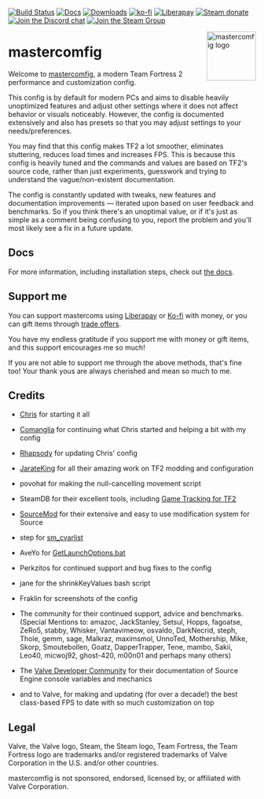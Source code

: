 [![Build Status](https://img.shields.io/azure-devops/build/mastercoms/mastercomfig/1/release?style=flat-square)](https://dev.azure.com/mastercoms/mastercomfig/_build?definitionId=1)
[![Docs](https://readthedocs.org/projects/mastercomfig/badge/?version=latest&style=flat-square)](https://docs.mastercomfig.com/)
[![Downloads](https://img.shields.io/github/downloads/mastercomfig/mastercomfig/latest/total.svg?style=flat-square)](https://github.com/mastercomfig/mastercomfig/releases/latest/)
[![ko-fi](https://img.shields.io/badge/Support%20me%20on-Ko--fi-FF5E5B.svg?logo=ko-fi&style=flat-square)](https://ko-fi.com/W7W510R1Q)
[![Liberapay](https://img.shields.io/liberapay/receives/mastercoms.svg?logo=liberapay&style=flat-square)](https://liberapay.com/mastercoms/)
[![Steam donate](https://img.shields.io/badge/Donate%20via-Steam-00adee.svg?style=flat-square&logo=steam)](https://steamcommunity.com/tradeoffer/new/?partner=85845165&token=M9cQHh8N)
[![Join the Discord chat](https://img.shields.io/badge/Discord-mastercomfig-7289da.svg?style=flat-square&logo=discord)](https://discord.gg/CuPb2zV)
[![Join the Steam Group](https://img.shields.io/badge/Steam-mastercomfig-00adee.svg?logo=steam&style=flat-square)](https://steamcommunity.com/groups/comfig)

<img align="right" alt="mastercomfig logo" width="100" src="https://mastercomfig.com/img/mastercomfig_logo.svg">

# mastercomfig

Welcome to [mastercomfig](https://mastercomfig.com/), a modern Team Fortress 2 performance and customization config.

This config is by default for modern PCs and aims to disable heavily unoptimized
features and adjust other settings where it does not affect behavior or visuals
noticeably. However, the config is documented extensively and also has presets
so that you may adjust settings to your needs/preferences.

You may find that this config makes TF2 a lot smoother, eliminates stuttering,
reduces load times and increases FPS. This is because this config is heavily
tuned and the commands and values are based on TF2's source code, rather than
just experiments, guesswork and trying to understand the vague/non-existent
documentation.

The config is constantly updated with tweaks, new features and documentation
improvements — iterated upon based on user feedback and benchmarks. So if you
think there's an unoptimal value, or if it's just as simple as a comment being
confusing to you, report the problem and you'll most likely see a fix in a
future update.

## Docs

For more information, including installation steps, check out [the docs](https://docs.mastercomfig.com/en/latest/).

## Support me

You can support mastercoms using [Liberapay](https://liberapay.com/mastercoms/) or [Ko-fi](https://ko-fi.com/mastercoms) with money, or you can gift items through [trade offers](https://steamcommunity.com/tradeoffer/new/?partner=85845165&token=M9cQHh8N).

You have my endless gratitude if you support me with money or gift items, and this support encourages me so much!

If you are not able to support me through the above methods, that's fine too! Your thank yous are always cherished and mean so much to me.

## Credits

* [Chris](https://chrisdown.name/tf2/) for starting it all
* [Comanglia](https://www.teamfortress.tv/25328/comanglias-config-fps-guide) for
  continuing what Chris started and helping a bit with my config

* [Rhapsody](https://rhapsodysl.github.io/perfconfig/) for updating Chris' config
* [JarateKing](https://github.com/JarateKing) for all their amazing work on TF2 modding and configuration
* povohat for making the null-cancelling movement script
* SteamDB for their excellent tools, including [Game Tracking for TF2](https://github.com/SteamDatabase/GameTracking-TF2)
* [SourceMod](https://www.sourcemod.net/credits.php) for their extensive and easy to use modification system for Source
* step for [sm_cvarlist](https://forums.alliedmods.net/showthread.php?p=1298262)
* AveYo for [GetLaunchOptions.bat](https://github.com/AveYo/D-OPTIMIZER/blob/archive/GetLaunchOptions.bat)
* Perkzitos for continued support and bug fixes to the config
* jane for the shrinkKeyValues bash script
* Fraklin for screenshots of the config
* The community for their continued support, advice and benchmarks. (Special
  Mentions to: amazoc, JackStanley, Setsul, Hopps, fagoatse, ZeRo5, stabby,
  Whisker, Vantavimeow, osvaldo, DarkNecrid, steph, Thole, gemm, sage, Malkraz,
  maximsmol, UnnoTed, Mothership, Mike, Skorp, Smoutebollen, Goatz,
  DapperTrapper, Tene, mambo, Sakii, Leo40, micwoj92, ghost-420, m00n01 and perhaps many others)

* The [Valve Developer Community](https://developer.valvesoftware.com/wiki/Main_Page)
  for their documentation of Source Engine console variables and mechanics

* and to Valve, for making and updating (for over a decade!) the best class-based FPS to date with so
  much customization on top

## Legal

Valve, the Valve logo, Steam, the Steam logo, Team Fortress, the Team Fortress
logo are trademarks and/or registered trademarks of Valve Corporation in the U.S. and/or other countries.

mastercomfig is not sponsored, endorsed, licensed by, or affiliated with Valve Corporation.
